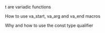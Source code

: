 t are variadic functions

How to use va_start, va_arg and va_end macros

Why and how to use the const type qualifier
